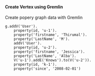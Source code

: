 #### Create Vertex using Gremlin

Create popery graph data with Gremlin

```
g.addV('User').
    property(id, 'u-1').
    property('firstname', 'Thirumal').
    property('LastName', 'M').
    addV('User').
    property(id, 'u-2').
    property('firstname', 'Jessica').
    property('LastName', 'Alba').
    V('u-1').addE('Knows').to(V('u-2')).
    property(id, 'k-1').
    property('since', '2008-02-01')
```

